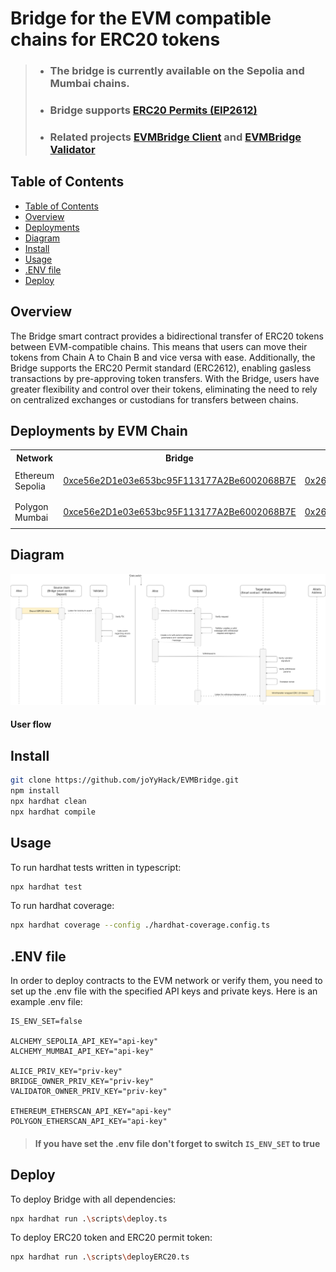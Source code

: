 # Bridge for the EVM compatible chains for ERC20 tokens
> * ### The bridge is currently available on the Sepolia and Mumbai chains.  
> * ### Bridge supports [ERC20 Permits (EIP2612)](https://eips.ethereum.org/EIPS/eip-2612)
> * ### Related projects [EVMBridge Client](https://github.com/joYyHack/EVMBridge-client) and [EVMBridge Validator](https://github.com/joYyHack/EVMBridge-validator)

## Table of Contents
- [Table of Contents](#table-of-contents)
- [Overview](#overview)
- [Deployments](#deployments-by-evm-chain)
- [Diagram](#diagram)
- [Install](#install)
- [Usage](#usage)
- [.ENV file](#env-file)
- [Deploy](#deploy)
## Overview

The Bridge smart contract provides a bidirectional transfer of ERC20 tokens between EVM-compatible chains. This means that users can move their tokens from Chain A to Chain B and vice versa with ease. Additionally, the Bridge supports the ERC20 Permit standard (ERC2612), enabling gasless transactions by pre-approving token transfers. With the Bridge, users have greater flexibility and control over their tokens, eliminating the need to rely on centralized exchanges or custodians for transfers between chains.

## Deployments by EVM Chain

<table>
<tr>
<th>Network</th>
<th>Bridge</th>
<th>ERC20 Safe</th>
<th>Validator</th>
</tr>

<tr><td>Ethereum Sepolia</td><td>

[0xce56e2D1e03e653bc95F113177A2Be6002068B7E](https://sepolia.etherscan.io/address/0xce56e2D1e03e653bc95F113177A2Be6002068B7E#code)

</td><td>

[0x268653b20B3a3aE011A42d2b0D6b9F97eC42ca2d](https://sepolia.etherscan.io/address/0x268653b20B3a3aE011A42d2b0D6b9F97eC42ca2d#code)

</td><td>

[0xb564990E0fD557345f4e87F10ECA0F641a557671](https://sepolia.etherscan.io/address/0xb564990E0fD557345f4e87F10ECA0F641a557671#code)

</td></tr>
<tr><td>Polygon Mumbai</td><td>

[0xce56e2D1e03e653bc95F113177A2Be6002068B7E](https://mumbai.polygonscan.com/address/0xce56e2D1e03e653bc95F113177A2Be6002068B7E#code)

</td><td>

[0x268653b20B3a3aE011A42d2b0D6b9F97eC42ca2d](https://mumbai.polygonscan.com/address/0x268653b20B3a3aE011A42d2b0D6b9F97eC42ca2d#code)

</td><td>

[0xb564990E0fD557345f4e87F10ECA0F641a557671](https://mumbai.polygonscan.com/address/0xb564990E0fD557345f4e87F10ECA0F641a557671#code)

</td></tr>
</table>
  
## Diagram
  ![user-flow](./diagrams/user-flow.png)
#### User flow

## Install

```bash
git clone https://github.com/joYyHack/EVMBridge.git
npm install
npx hardhat clean
npx hardhat compile
```

## Usage

To run hardhat tests written in typescript:

```bash
npx hardhat test
```
To run hardhat coverage:

```bash
npx hardhat coverage --config ./hardhat-coverage.config.ts
```

## .ENV file

In order to deploy contracts to the EVM network or verify them, you need to set up the .env file with the specified API keys and private keys. Here is an example .env file:
```env
IS_ENV_SET=false

ALCHEMY_SEPOLIA_API_KEY="api-key"
ALCHEMY_MUMBAI_API_KEY="api-key"

ALICE_PRIV_KEY="priv-key"
BRIDGE_OWNER_PRIV_KEY="priv-key"
VALIDATOR_OWNER_PRIV_KEY="priv-key"

ETHEREUM_ETHERSCAN_API_KEY="api-key"
POLYGON_ETHERSCAN_API_KEY="api-key"
```
> #### If you have set the .env file don't forget to switch `IS_ENV_SET` to true

## Deploy
To deploy Bridge with all dependencies:
```bash
npx hardhat run .\scripts\deploy.ts
```

To deploy ERC20 token and ERC20 permit token:
```bash
npx hardhat run .\scripts\deployERC20.ts
```
